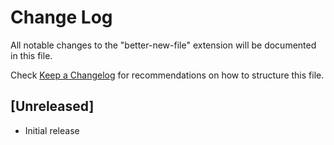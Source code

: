 # Change Log
All notable changes to the "better-new-file" extension will be documented in this file.

Check [Keep a Changelog](http://keepachangelog.com/) for recommendations on how to structure this file.

## [Unreleased]
- Initial release
